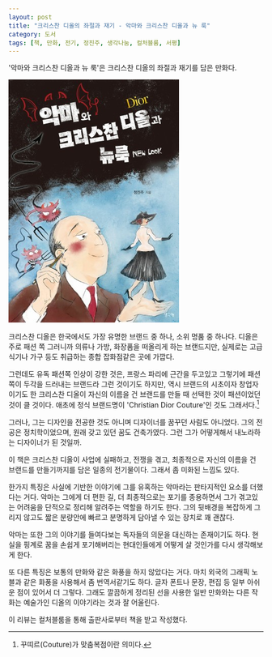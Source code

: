 ```yaml
---
layout: post
title: "크리스찬 디올의 좌절과 재기 - 악마와 크리스찬 디올과 뉴 룩"
category: 도서
tags: [책, 만화, 전기, 정진주, 생각나눔, 컬처블룸, 서평]
---
```


'악마와 크리스찬 디올과 뉴 룩'은
크리스찬 디올의 좌절과 재기를 담은 만화다.

![표지](/images/book/the-devil-and-christian-dior-and-the-new-look-comic-book-h480.jpg)

크리스찬 디올은 한국에서도 가장 유명한 브랜드 중 하나, 소위 명품 중 하나다.
디올은 주로 패션 쪽 그러니까 의류나 가방, 화장품을 떠올리게 하는 브랜드지만,
실제로는 고급 식기나 가구 등도 취급하는 종합 잡화점같은 곳에 가깝다.

그런데도 유독 패션쪽 인상이 강한 것은,
프랑스 파리에 근간을 두고있고
그렇기에 패션 쪽이 두각을 드러내는 브랜드라 그런 것이기도 하지만,
역시 브랜드의 시초이자 창업자이기도 한 크리스찬 디올이
자신의 이름을 건 브랜드를 만들 때 선택한 것이 패션이었던 것이 클 것이다.
애초에 정식 브랜드명이 'Christian Dior Couture'인 것도 그래서다.[^1]

[^1]: 꾸띠르(Couture)가 맞춤복점이란 의미다.

그러나, 그는 디자인을 전공한 것도 아니며
디자이너를 꿈꾸던 사람도 아니었다.
그의 전공은 정치학이었으며,
원래 갖고 있던 꿈도 건축가였다.
그런 그가 어떻게해서 내노라하는 디자이너가 된 것일까.

이 책은 크리스찬 디올이 사업에 실패하고,
전쟁을 겪고,
최종적으로 자신의 이름을 건 브랜드를 만들기까지를 담은 일종의 전기물이다.
그래서 좀 미화된 느낌도 있다.

한가지 특징은 사실에 기반한 이야기에
그를 유혹하는 악마라는 판타지적인 요소를 더했다는 거다.
악마는 그에게 더 편한 길, 더 최종적으로는 포기를 종용하면서
그가 겪고있는 어려움을 단적으로 정리해 알려주는 역할을 하기도 한다.
그의 뒷배경을 복잡하게 그리지 않고도
짧은 분량안에 빠르고 분명하게 담아낼 수 있는 장치로 꽤 괜찮다.

악마는 또한 그의 이야기를 들여다보는 독자들의 의문을 대신하는 존재이기도 하다.
현실을 핑계로 꿈을 손쉽게 포기해버리는 현대인들에게
어떻게 살 것인가를 다시 생각해보게 한다.

또 다른 특징은 보통의 만화와 같은 화풍을 하지 않았다는 거다.
마치 외국의 그래픽 노블과 같은 화풍을 사용해서 좀 번역서같기도 하다.
글자 폰트나 문장, 편집 등 일부 아쉬운 점이 있어서 더 그렇다.
그래도 깔끔하게 정리된 선을 사용한 일반 만화와는 다른 작화는
예술가인 디올의 이야기라는 것과 잘 어울린다.



<div class="im im-info">
이 리뷰는 컬처블룸을 통해 출판사로부터 책을 받고 작성했다.
</div>

